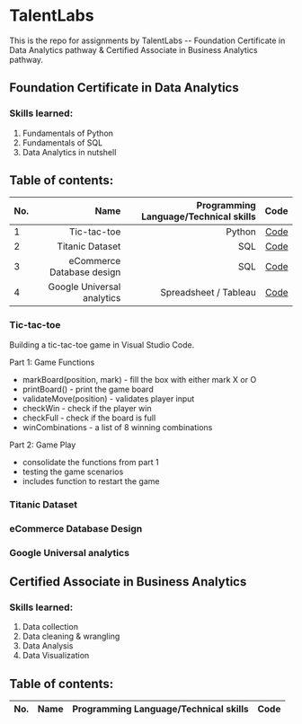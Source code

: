 # TalentLabs
This is the repo for assignments by TalentLabs -- Foundation Certificate in Data Analytics pathway & Certified Associate in Business Analytics pathway.

## Foundation Certificate in Data Analytics
### Skills learned:
1. Fundamentals of Python
2. Fundamentals of SQL
3. Data Analytics in nutshell

## Table of contents:
| No.  | Name  | Programming Language/Technical skills | Code  |
| ---  | ----: | ----: | ---:  |
| 1 | Tic-tac-toe | Python | [Code](https://github.com/jjean95/TalentLabs/tree/main/Python/Tic-Tac-Toe)|  
| 2 | Titanic Dataset | SQL | [Code](https://github.com/jjean95/TalentLabs/blob/main/SQL/Titanic/sql_titanic_in_py.ipynb)|  
| 3 | eCommerce Database design | SQL | [Code](https://)|  
| 4 | Google Universal analytics | Spreadsheet / Tableau | [Code](https://public.tableau.com/views/GoogleAnalyticsUS2021/Dashboard1?:language=en-US&:display_count=n&:origin=viz_share_link)|  

### Tic-tac-toe
Building a tic-tac-toe game in Visual Studio Code.

Part 1: Game Functions
* markBoard(position, mark) - fill the box with either mark X or O
* printBoard() - print the game board 
* validateMove(position) - validates player input
* checkWin - check if the player win
* checkFull - check if the board is full
* winCombinations - a list of 8 winning combinations

Part 2: Game Play
* consolidate the functions from part 1
* testing the game scenarios
* includes function to restart the game

### Titanic Dataset

### eCommerce Database Design

### Google Universal analytics


## Certified Associate in Business Analytics
### Skills learned:
1. Data collection
2. Data cleaning & wrangling
3. Data Analysis
4. Data Visualization

## Table of contents:
| No.  | Name  | Programming Language/Technical skills | Code  |
| ---  | ----: | ----: | ---:  |
